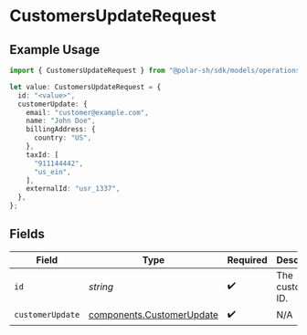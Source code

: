 # CustomersUpdateRequest

## Example Usage

```typescript
import { CustomersUpdateRequest } from "@polar-sh/sdk/models/operations/customersupdate.js";

let value: CustomersUpdateRequest = {
  id: "<value>",
  customerUpdate: {
    email: "customer@example.com",
    name: "John Doe",
    billingAddress: {
      country: "US",
    },
    taxId: [
      "911144442",
      "us_ein",
    ],
    externalId: "usr_1337",
  },
};
```

## Fields

| Field                                                                  | Type                                                                   | Required                                                               | Description                                                            |
| ---------------------------------------------------------------------- | ---------------------------------------------------------------------- | ---------------------------------------------------------------------- | ---------------------------------------------------------------------- |
| `id`                                                                   | *string*                                                               | :heavy_check_mark:                                                     | The customer ID.                                                       |
| `customerUpdate`                                                       | [components.CustomerUpdate](../../models/components/customerupdate.md) | :heavy_check_mark:                                                     | N/A                                                                    |